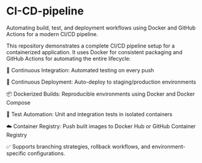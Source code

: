 # CI-CD-pipeline
Automating build, test, and deployment workflows using Docker and GitHub Actions for a modern CI/CD pipeline.

This repository demonstrates a complete CI/CD pipeline setup for a containerized application. It uses Docker for consistent packaging and GitHub Actions for automating the entire lifecycle:

🔁 Continuous Integration: Automated testing on every push

🚀 Continuous Deployment: Auto-deploy to staging/production environments

📦 Dockerized Builds: Reproducible environments using Docker and Docker Compose

🧪 Test Automation: Unit and integration tests in isolated containers

☁️ Container Registry: Push built images to Docker Hub or GitHub Container Registry

✅ Supports branching strategies, rollback workflows, and environment-specific configurations.
